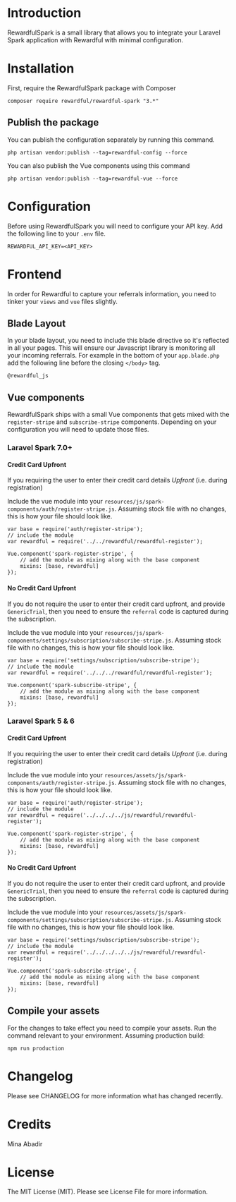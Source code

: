 # Introduction

RewardfulSpark is a small library that allows you to integrate your Laravel Spark application with Rewardful with minimal configuration.

# Installation

First, require the RewardfulSpark package with Composer

`composer require rewardful/rewardful-spark "3.*"`

## Publish the package

You can publish the configuration separately by running this command.

`php artisan vendor:publish --tag=rewardful-config --force`

You can also publish the Vue components using this command

`php artisan vendor:publish --tag=rewardful-vue --force`

# Configuration
Before using RewardfulSpark you will need to configure your API key. Add the following line to your `.env` file.

`REWARDFUL_API_KEY=<API_KEY>`

# Frontend
In order for Rewardful to capture your referrals information, you need to tinker your `views` and `vue` files slightly.

## Blade Layout
In your blade layout, you need to include this blade directive so it's reflected in all your pages. This will ensure our Javascript library is monitoring all your incoming referrals. For example in the bottom of your `app.blade.php` add the following line before the closing `</body>` tag.

`@rewardful_js`

## Vue components
RewardfulSpark ships with a small Vue components that gets mixed with the `register-stripe` and `subscribe-stripe` components. Depending on your configuration you will need to update those files.
### Laravel Spark 7.0+

#### Credit Card Upfront

If you requiring the user to enter their credit card details *Upfront* (i.e. during registration)


Include the vue module into your `resources/js/spark-components/auth/register-stripe.js`. Assuming stock file with no changes, this is how your file should look like.

```
var base = require('auth/register-stripe');
// include the module
var rewardful = require('../../rewardful/rewardful-register');

Vue.component('spark-register-stripe', {
	// add the module as mixing along with the base component
    mixins: [base, rewardful]
});

```

#### No Credit Card Upfront

If you do not require the user to enter their credit card upfront, and provide `GenericTrial`, then you need to ensure the `referral` code is captured during the subscription.

Include the vue module into your `resources/js/spark-components/settings/subscription/subscribe-stripe.js`. Assuming stock file with no changes, this is how your file should look like.

```
var base = require('settings/subscription/subscribe-stripe');
// include the module
var rewardful = require('../../../rewardful/rewardful-register');

Vue.component('spark-subscribe-stripe', {
	// add the module as mixing along with the base component
    mixins: [base, rewardful]
});
```

### Laravel Spark 5 & 6

#### Credit Card Upfront

If you requiring the user to enter their credit card details *Upfront* (i.e. during registration)


Include the vue module into your `resources/assets/js/spark-components/auth/register-stripe.js`. Assuming stock file with no changes, this is how your file should look like.

```
var base = require('auth/register-stripe');
// include the module
var rewardful = require('../../../../js/rewardful/rewardful-register');

Vue.component('spark-register-stripe', {
	// add the module as mixing along with the base component
    mixins: [base, rewardful]
});

```

#### No Credit Card Upfront

If you do not require the user to enter their credit card upfront, and provide `GenericTrial`, then you need to ensure the `referral` code is captured during the subscription.

Include the vue module into your `resources/assets/js/spark-components/settings/subscription/subscribe-stripe.js`. Assuming stock file with no changes, this is how your file should look like.

```
var base = require('settings/subscription/subscribe-stripe');
// include the module
var rewardful = require('../../../../../js/rewardful/rewardful-register');

Vue.component('spark-subscribe-stripe', {
	// add the module as mixing along with the base component
    mixins: [base, rewardful]
});
```

## Compile your assets
For the changes to take effect you need to compile your assets. Run the command relevant to your environment. Assuming production build:

`npm run production`

# Changelog

Please see CHANGELOG for more information what has changed recently.

# Credits

Mina Abadir

# License

The MIT License (MIT). Please see License File for more information.